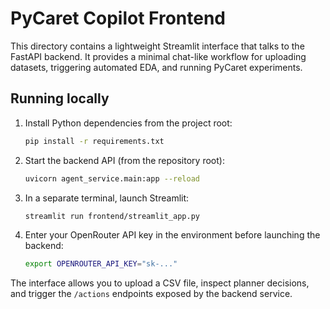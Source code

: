 # PyCaret Copilot Frontend

This directory contains a lightweight Streamlit interface that talks to the FastAPI
backend. It provides a minimal chat-like workflow for uploading datasets, triggering
automated EDA, and running PyCaret experiments.

## Running locally

1. Install Python dependencies from the project root:

   ```bash
   pip install -r requirements.txt
   ```

2. Start the backend API (from the repository root):

   ```bash
   uvicorn agent_service.main:app --reload
   ```

3. In a separate terminal, launch Streamlit:

   ```bash
   streamlit run frontend/streamlit_app.py
   ```

4. Enter your OpenRouter API key in the environment before launching the backend:

   ```bash
   export OPENROUTER_API_KEY="sk-..."
   ```

The interface allows you to upload a CSV file, inspect planner decisions, and trigger
the `/actions` endpoints exposed by the backend service.
